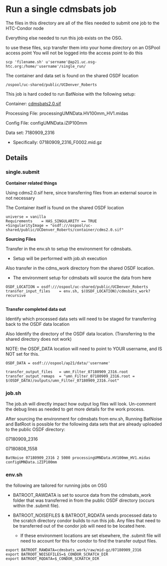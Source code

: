 # Run a single cdmsbats job

The files in this directory are all of the files needed to submit one job to the HTC-Condor node

Everything else needed to run this job exists on the OSG.

to use these files, scp transfer them into your home directory on an OSPool access point
You will not be logged into the access point to do this 

```
scp 'filename.sh' u'sername'@ap21.uc.osg-htc.org:/home/'username'/single_run/
```

The container and data set is found on the shared OSDF location
```
/ospool/uc-shared/public/UCDenver_Roberts
```


This job is hard coded to run BatNoise with the following setup:

Container: [cdmsbats2.0.sif](https://github.com/Derkula/UCD-OSN-/blob/main/Containers.md)

Processing File: processingUMNData.HV100mm_HV1.midas

Config File: configUMNData.iZIP100mm

Data set: 7180909_2316
 - Specifically: 07180909_2316_F0002.mid.gz



## Details

### single.submit

<b> Container related things </b>

 Using cdms2.0.sif here, since transferring files from an external source in not necessary
 
 The Container itself is found on the shared OSDF location

```
universe = vanilla
Requirements    = HAS_SINGULARITY == TRUE
+SingularityImage = "osdf:///ospool/uc-shared/public/UCDenver_Roberts/container/cdms2.0.sif"

```

<b> Sourcing Files </b>

Transfer in the env.sh to setup the environment for cdmsbats.
 - Setup will be performed with job.sh execution

Also transfer in the cdms_work directory from the shared OSDF location.
- The environment setup for cdmsbats will source the data from here

```
OSDF_LOCATION = osdf:///ospool/uc-shared/public/UCDenver_Roberts
transfer_input_files    = env.sh, $(OSDF_LOCATION)/cdmsbats_work?recursive


```

<b>Transfer completed data out </b>

Identify which processed data sets will need to be staged for transferring back to the OSDF data location

Also Identify the directory of the OSDF data location. (Transferring to the shared directory does not work)

NOTE: the OSDF_DATA location will need to point to YOUR username, and IS NOT set for this.

```
OSDF_DATA = osdf:///ospool/ap21/data/'username'

transfer_output_files   = umn_Filter_07180909_2316.root
transfer_output_remaps  = "umn_Filter_07180909_2316.root = $(OSDF_DATA)/outputs/umn_Filter_07180909_2316.root"

```

### job.sh

The job.sh will directly impact how output log files will look. 
Un-comment the debug lines as needed to get more details for the work process. 

After sourcing the environment for cdmsbats from env.sh, Running BatNoise and BatRoot is possible for the following data sets that are already uploaded to the public OSDF directory:

07180909_2316

07180808_1558

```
BatNoise 07180909_2316 2 5000 processingUMNData.HV100mm_HV1.midas configUMNData.iZIP100mm
```

### env.sh

the following are tailored for running jobs on OSG
 - BATROOT_RAWDATA is set to source data from the cdmsbats_work folder that was transferred in from the public OSDF directory (occurs within the .submit file).
 
 - BATROOT_NOISEFILES & BATROOT_RQDATA sends processed data to the scratch directory condor builds to run this job. Any files that need to be transferred out of the condor job will need to be located here.
	 - If these environment locations are set elsewhere, the .submit file will need to account for this for condor to find the transfer output files.

```
export BATROOT_RAWDATA=cdmsbats_work/raw/mid-gz/07180909_2316
export BATROOT_NOISEFILES=$_CONDOR_SCRATCH_DIR
export BATROOT_RQDATA=$_CONDOR_SCRATCH_DIR

```